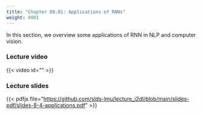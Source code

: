 ```yaml
---
title: "Chapter 08.01: Applications of RNNs"
weight: 8001
---
```

In this section, we overview some applications of RNN in NLP and computer vision. 

<!--more-->

### Lecture video

{{< video id="" >}}

### Lecture slides

{{< pdfjs file="https://github.com/slds-lmu/lecture_i2dl/blob/main/slides-pdf/slides-8-4-applications.pdf" >}}
